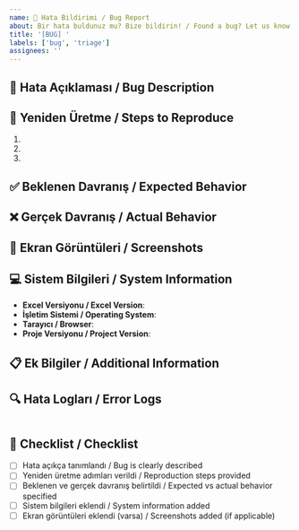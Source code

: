 ```yaml
---
name: 🐛 Hata Bildirimi / Bug Report
about: Bir hata buldunuz mu? Bize bildirin! / Found a bug? Let us know!
title: '[BUG] '
labels: ['bug', 'triage']
assignees: ''
---
```


## 🐛 Hata Açıklaması / Bug Description
<!-- Kısa ve net bir açıklama yazın / Write a short and clear description -->

## 🔄 Yeniden Üretme / Steps to Reproduce
<!-- Hatanın nasıl yeniden üretileceği / How to reproduce the bug -->
1. 
2. 
3. 

## ✅ Beklenen Davranış / Expected Behavior
<!-- Ne olması gerekiyordu? / What was supposed to happen? -->

## ❌ Gerçek Davranış / Actual Behavior
<!-- Ne oldu? / What actually happened? -->

## 📸 Ekran Görüntüleri / Screenshots
<!-- Varsa ekran görüntüleri ekleyin / Add screenshots if applicable -->

## 💻 Sistem Bilgileri / System Information
- **Excel Versiyonu / Excel Version**: 
- **İşletim Sistemi / Operating System**: 
- **Tarayıcı / Browser**: 
- **Proje Versiyonu / Project Version**: 

## 📋 Ek Bilgiler / Additional Information
<!-- Hata ile ilgili ek bilgiler / Additional information about the bug -->

## 🔍 Hata Logları / Error Logs
<!-- Varsa hata logları / Error logs if applicable -->
```
```

## 📝 Checklist / Checklist
- [ ] Hata açıkça tanımlandı / Bug is clearly described
- [ ] Yeniden üretme adımları verildi / Reproduction steps provided
- [ ] Beklenen ve gerçek davranış belirtildi / Expected vs actual behavior specified
- [ ] Sistem bilgileri eklendi / System information added
- [ ] Ekran görüntüleri eklendi (varsa) / Screenshots added (if applicable)
